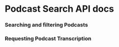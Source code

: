 # Podcast Search API docs

### Searching and filtering Podcasts

### Requesting Podcast Transcription


